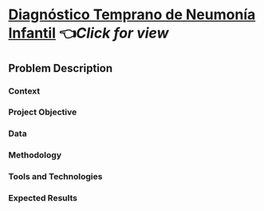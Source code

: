 # [Diagnóstico Temprano de Neumonía Infantil](https://github.com/MRiveraV24/Proyecto_01/tree/main) 👈*Click for view*

## Problem Description

### Context



### Project Objective


### Data



### Methodology



### Tools and Technologies



### Expected Results


